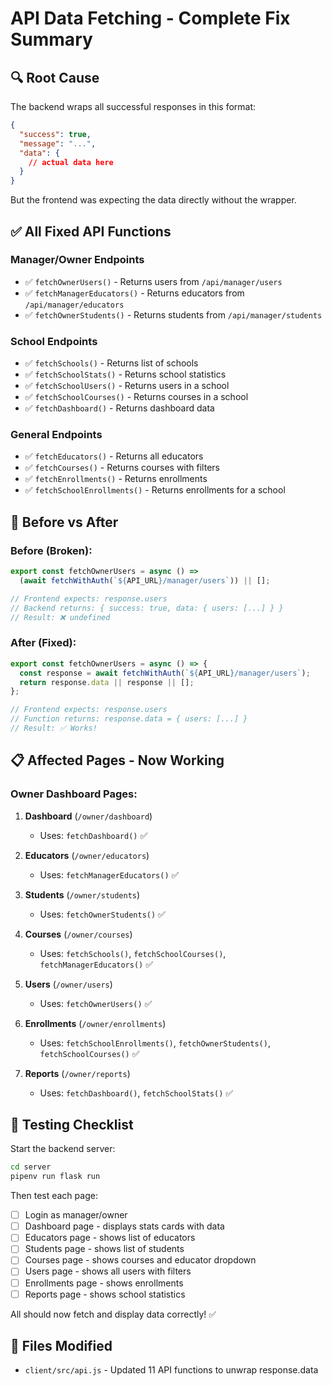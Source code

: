 # API Data Fetching - Complete Fix Summary

## 🔍 Root Cause
The backend wraps all successful responses in this format:
```json
{
  "success": true,
  "message": "...",
  "data": {
    // actual data here
  }
}
```

But the frontend was expecting the data directly without the wrapper.

## ✅ All Fixed API Functions

### Manager/Owner Endpoints
- ✅ `fetchOwnerUsers()` - Returns users from `/api/manager/users`
- ✅ `fetchManagerEducators()` - Returns educators from `/api/manager/educators`
- ✅ `fetchOwnerStudents()` - Returns students from `/api/manager/students`

### School Endpoints
- ✅ `fetchSchools()` - Returns list of schools
- ✅ `fetchSchoolStats()` - Returns school statistics
- ✅ `fetchSchoolUsers()` - Returns users in a school
- ✅ `fetchSchoolCourses()` - Returns courses in a school
- ✅ `fetchDashboard()` - Returns dashboard data

### General Endpoints
- ✅ `fetchEducators()` - Returns all educators
- ✅ `fetchCourses()` - Returns courses with filters
- ✅ `fetchEnrollments()` - Returns enrollments
- ✅ `fetchSchoolEnrollments()` - Returns enrollments for a school

## 🎯 Before vs After

### Before (Broken):
```javascript
export const fetchOwnerUsers = async () => 
  (await fetchWithAuth(`${API_URL}/manager/users`)) || [];

// Frontend expects: response.users
// Backend returns: { success: true, data: { users: [...] } }
// Result: ❌ undefined
```

### After (Fixed):
```javascript
export const fetchOwnerUsers = async () => {
  const response = await fetchWithAuth(`${API_URL}/manager/users`);
  return response.data || response || [];
};

// Frontend expects: response.users
// Function returns: response.data = { users: [...] }
// Result: ✅ Works!
```

## 📋 Affected Pages - Now Working

### Owner Dashboard Pages:
1. **Dashboard** (`/owner/dashboard`)
   - Uses: `fetchDashboard()` ✅
   
2. **Educators** (`/owner/educators`)
   - Uses: `fetchManagerEducators()` ✅
   
3. **Students** (`/owner/students`)
   - Uses: `fetchOwnerStudents()` ✅
   
4. **Courses** (`/owner/courses`)
   - Uses: `fetchSchools()`, `fetchSchoolCourses()`, `fetchManagerEducators()` ✅
   
5. **Users** (`/owner/users`)
   - Uses: `fetchOwnerUsers()` ✅
   
6. **Enrollments** (`/owner/enrollments`)
   - Uses: `fetchSchoolEnrollments()`, `fetchOwnerStudents()`, `fetchSchoolCourses()` ✅

7. **Reports** (`/owner/reports`)
   - Uses: `fetchDashboard()`, `fetchSchoolStats()` ✅

## 🧪 Testing Checklist

Start the backend server:
```bash
cd server
pipenv run flask run
```

Then test each page:
- [ ] Login as manager/owner
- [ ] Dashboard page - displays stats cards with data
- [ ] Educators page - shows list of educators
- [ ] Students page - shows list of students
- [ ] Courses page - shows courses and educator dropdown
- [ ] Users page - shows all users with filters
- [ ] Enrollments page - shows enrollments
- [ ] Reports page - shows school statistics

All should now fetch and display data correctly! ✅

## 📝 Files Modified
- `client/src/api.js` - Updated 11 API functions to unwrap response.data
